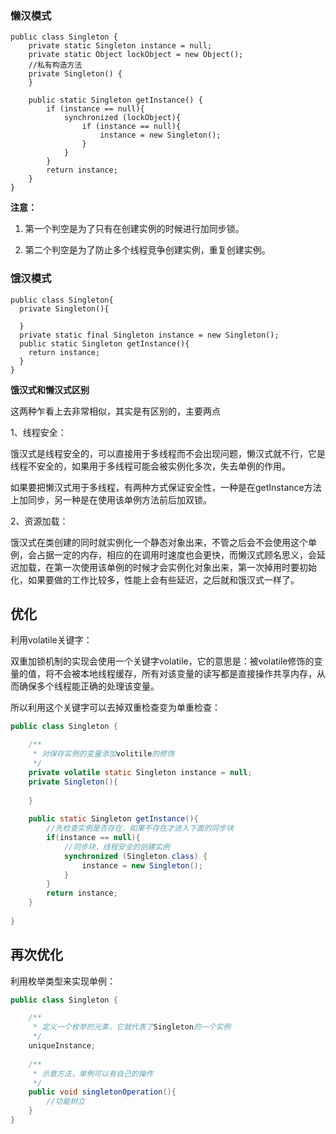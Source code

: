 ### 懒汉模式

```
public class Singleton {
    private static Singleton instance = null;
    private static Object lockObject = new Object();
    //私有构造方法
    private Singleton() {
    }

    public static Singleton getInstance() {
        if (instance == null){
            synchronized (lockObject){
                if (instance == null){
                    instance = new Singleton();
                }
            }
        }
        return instance;
    }
}
```

**注意：**

1. 第一个判空是为了只有在创建实例的时候进行加同步锁。

2. 第二个判空是为了防止多个线程竞争创建实例，重复创建实例。

### 饿汉模式

```
public class Singleton{
  private Singleton(){

  }
  private static final Singleton instance = new Singleton();
  public static Singleton getInstance(){
    return instance;
  }
}
```

**饿汉式和懒汉式区别**

这两种乍看上去非常相似，其实是有区别的，主要两点

1、线程安全：

饿汉式是线程安全的，可以直接用于多线程而不会出现问题，懒汉式就不行，它是线程不安全的，如果用于多线程可能会被实例化多次，失去单例的作用。

如果要把懒汉式用于多线程，有两种方式保证安全性，一种是在getInstance方法上加同步，另一种是在使用该单例方法前后加双锁。

2、资源加载：

饿汉式在类创建的同时就实例化一个静态对象出来，不管之后会不会使用这个单例，会占据一定的内存，相应的在调用时速度也会更快，而懒汉式顾名思义，会延迟加载，在第一次使用该单例的时候才会实例化对象出来，第一次掉用时要初始化，如果要做的工作比较多，性能上会有些延迟，之后就和饿汉式一样了。

## 优化

利用volatile关键字：

双重加锁机制的实现会使用一个关键字volatile，它的意思是：被volatile修饰的变量的值，将不会被本地线程缓存，所有对该变量的读写都是直接操作共享内存，从而确保多个线程能正确的处理该变量。

所以利用这个关键字可以去掉双重检查变为单重检查：

```java
public class Singleton {

	/**
	 * 对保存实例的变量添加volitile的修饰
	 */
	private volatile static Singleton instance = null;
	private Singleton(){
		
	}
	
	public static Singleton getInstance(){
		//先检查实例是否存在，如果不存在才进入下面的同步块
		if(instance == null){
			//同步块，线程安全的创建实例
			synchronized (Singleton.class) {
				instance = new Singleton();
			}
		}
		return instance;
	}
	
}
```

## 再次优化

利用枚举类型来实现单例：

```java
public class Singleton {

	/**
	 * 定义一个枚举的元素，它就代表了Singleton的一个实例
	 */
	uniqueInstance;
	
	/**
	 * 示意方法，单例可以有自己的操作
	 */
	public void singletonOperation(){
		//功能树立
	}
}
```



